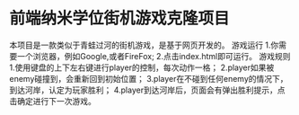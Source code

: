 前端纳米学位街机游戏克隆项目
===============================
本项目是一款类似于青蛙过河的街机游戏，是基于网页开发的。
游戏运行
1.你需要一个浏览器，例如Google,或者FireFox;
2.点击index.html即可运行。
游戏规则
1.使用键盘的上下左右键进行player的控制，每次动作一格；
2.player如果被enemy碰撞到，会重新回到初始位置；
3.player在不碰到任何enemy的情况下，到达河岸，认定为玩家胜利；
4.player到达河岸后，页面会有弹出胜利提示，点击确定进行下一次游戏。
